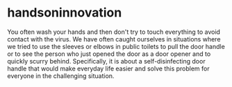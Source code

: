 # handsoninnovation
You often wash your hands and then don't try to touch everything to avoid contact with the virus. We have often caught ourselves in situations where we tried to use the sleeves or elbows in public toilets to pull the door handle or to see the person who just opened the door as a door opener and to quickly scurry behind. Specifically, it is about a self-disinfecting door handle that would make everyday life easier and solve this problem for everyone in the challenging situation.
